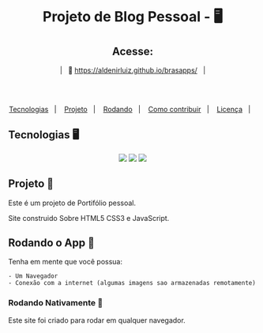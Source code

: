 <h1 align="center">
    Projeto de Blog Pessoal - 🖥️
</h1>
<div align="center">
  <h2>Acesse: </h2>&nbsp;&nbsp;&nbsp;|&nbsp;&nbsp;&nbsp;🚀 <a href="https://aldenirluiz.github.io/brasapps/" >https://aldenirluiz.github.io/brasapps/</a>&nbsp;&nbsp;&nbsp;|&nbsp;&nbsp;&nbsp;
</p><br><br>

<p align="center">
  <a href="#tecnologias">Tecnologias</a>&nbsp;&nbsp;&nbsp;|&nbsp;&nbsp;&nbsp;
  <a href="#projeto">Projeto</a>&nbsp;&nbsp;&nbsp;|&nbsp;&nbsp;&nbsp;
  <a href="#rodando">Rodando</a>&nbsp;&nbsp;&nbsp;|&nbsp;&nbsp;&nbsp;
  <a href="#como-contribuir">Como contribuir</a>&nbsp;&nbsp;&nbsp;|&nbsp;&nbsp;&nbsp;
  <a href="#license">Licença</a>&nbsp;&nbsp;&nbsp;|&nbsp;&nbsp;&nbsp;
</div>

<a id="tecnologias"></a>

## Tecnologias 🖥️

<div align="center">
    <img src="https://img.shields.io/badge/html%205-%2307405e.svg?style=for-the-badge&logo=html5&logoColor=orange">
    <img src="https://img.shields.io/badge/css%203-%2307405e.svg?style=for-the-badge&logo=css3&logoColor=cyan">
    <img src="https://img.shields.io/badge/JavaScript%20Native-%2307405e.svg?style=for-the-badge&logo=javascript&logoColor=yellow">
</div>

<a id="projeto"></a>

## Projeto 📕

Este é um projeto de Portifólio pessoal.

Site construido Sobre HTML5 CSS3 e JavaScript.

<a id="rodando"></a>

## Rodando o App 🚀

Tenha em mente que você possua:

    - Um Navegador
    - Conexão com a internet (algumas imagens sao armazenadas remotamente)

### Rodando Nativamente 🌅

Este site foi criado para rodar em qualquer navegador.